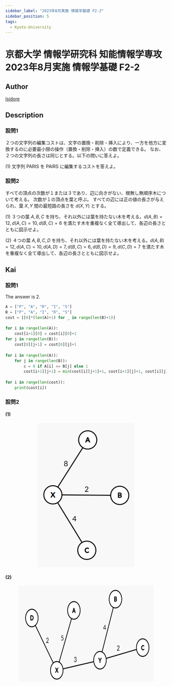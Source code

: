 ```yaml
---
sidebar_label: "2023年8月実施 情報学基礎 F2-2"
sidebar_position: 5
tags:
  - Kyoto-University
---
```

# 京都大学 情報学研究科 知能情報学専攻 2023年8月実施 情報学基礎 F2-2

## **Author**
[Isidore](https://github.com/heacsing)

## **Description**
### 設問1
２つの文字列の編集コストは、文字の置換・削除・挿入により、一方を他方に変換するのに必要最小限の操作（置換・削除・挿入）の数で定義できる。
なお、２つの文字列の長さは同じとする。以下の問いに答えよ。

(1) 文字列 PARIS を PAIRS に編集するコストを答えよ。

### 設問2
すべての頂点の次数が１または３であり、辺に向きがない、根無し無順序木について考える。
次数が１の頂点を葉と呼ぶ。
すべての辺には正の値の長さが与えられ、葉 $X, Y$ 間の最短路の長さを $d(X, Y)$ とする。

(1) ３つの葉 $A, B, C$ を持ち、それ以外には葉を持たない木を考える。$d(A, B)=12, d(A,C)=10, d(B, C)=6$ を満たす木を重複なく全て導出して、各辺の長さとともに図示せよ。

(2) ４つの葉 $A, B, C, D$ を持ち、それ以外には葉を持たない木を考える。$d(A, B)=12, d(A,C)=10, d(A,D)=7, d(B, C)=6, d(B,D)=9, d(C,D)=7$ を満たす木を重複なく全て導出して、各辺の長さとともに図示せよ。

## **Kai**
### 設問1
The answer is $2$.

```python
A = ["P", "A", "R", "I", "S"]
B = ["P", "A", "I", "R", "S"]
cost = [[0]*(len(A)+1) for _ in range(len(B)+1)]

for i in range(len(A)):
    cost[i+1][0] = cost[i][0]+1
for j in range(len(B)):
    cost[0][j+1] = cost[0][j]+1

for i in range(len(A)):
    for j in range(len(B)):
        c = 0 if A[i] == B[j] else 1
        cost[i+1][j+1] = min(cost[i][j+1]+1, cost[i+1][j]+1, cost[i][j]+c)

for i in range(len(cost)):
    print(cost[i])
```

### 設問2
#### (1)

<figure style="text-align:center;">
  <img src="https://raw.githubusercontent.com/Myyura/the_kai_project_assets/main/kakomonn/kyoto_university/informatics/ist_202308_kiso_f2_2_p1.png" width="300" height="450" alt=""/>
</figure>

#### (2)

<figure style="text-align:center;">
  <img src="https://raw.githubusercontent.com/Myyura/the_kai_project_assets/main/kakomonn/kyoto_university/informatics/ist_202308_kiso_f2_2_p2.png" width="600" height="300" alt=""/>
</figure>
